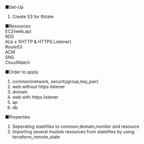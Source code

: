 ■Set-Up
1. Create S3 for tfstate

■Resources
<br />
EC2(web,ap)
<br />
RDS
<br />
ALb x 1(HTTP & HTTPS Listener)
<br />
Route53
<br />
ACM
<br />
SNS
<br />
CloudWatch
<br />

■Order to apply
1. common(network, securitygroup,key_pair)
2. web without https listener
3. domain
4. web with https listener
5. ap
6. db

■Properties
1. Seperating statefiles to common,domain,monitor and resource
2. Importing several mudule resources from statefiles by using terraform_remote_state